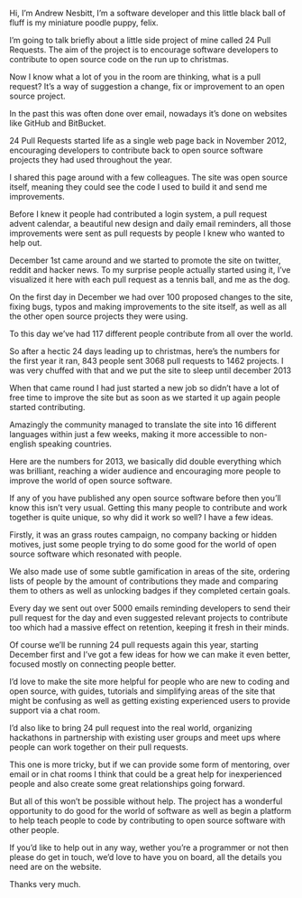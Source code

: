 Hi, I’m Andrew Nesbitt, I’m a software developer and this little black ball of fluff is my miniature poodle puppy, felix.

I’m going to talk briefly about a little side project of mine called 24 Pull Requests. The aim of the project is to encourage software developers to contribute to open source code on the run up to christmas.

Now I know what a lot of you in the room are thinking, what is a pull request? It’s a way of suggestion a change, fix or improvement to an open source project. 

In the past this was often done over email, nowadays it’s done on websites like GitHub and BitBucket.

24 Pull Requests started life as a single web page back in November 2012, encouraging developers to contribute back to open source software projects they had used throughout the year. 

I shared this page around with a few colleagues. The site was open source itself, meaning they could see the code I used to build it and send me improvements.

Before I knew it people had contributed a login system, a pull request advent calendar, a beautiful new design and daily email reminders, all those improvements were sent as pull requests by people I knew who wanted to help out.

December 1st came around and we started to promote the site on twitter, reddit and hacker news. To my surprise people actually started using it, I’ve visualized it here with each pull request as a tennis ball, and me as the dog.

On the first day in December we had over 100 proposed changes to the site, fixing bugs, typos and making improvements to the site itself, as well as all the other open source projects they were using.

To this day we’ve had 117 different people contribute from all over the world.

So after a hectic 24 days leading up to christmas, here’s the numbers for the first year it ran, 843 people sent 3068 pull requests to 1462 projects. I was very chuffed with that and we put the site to sleep until december 2013

When that came round I had just started a new job so didn’t have a lot of free time to improve the site but as soon as we started it up again people started contributing. 

Amazingly the community managed to translate the site into 16 different languages within just a few weeks, making it more accessible to non-english speaking countries.

Here are the numbers for 2013, we basically did double everything which was brilliant, reaching a wider audience and encouraging more people to improve the world of open source software.

If any of you have published any open source software before then you’ll know this isn’t very usual. Getting this many people to contribute and work together is quite unique, so why did it work so well? I have a few ideas.

Firstly, it was an grass routes campaign, no company backing or hidden motives, just some people trying to do some good for the world of open source software which resonated with people.

We also made use of some subtle gamification in areas of the site, ordering lists of people by the amount of contributions they made and comparing them to others as well as unlocking badges if they completed certain goals.

Every day we sent out over 5000 emails reminding developers to send their pull request for the day and even suggested relevant projects to contribute too which had a massive effect on retention, keeping it fresh in their minds.

Of course we’ll be running 24 pull requests again this year, starting December first and I’ve got a few ideas for how we can make it even better, focused mostly on connecting people better.

I’d love to make the site more helpful for people who are new to coding and open source, with guides, tutorials and simplifying areas of the site that might be confusing as well as getting existing experienced users to provide support via a chat room.

I’d also like to bring 24 pull request into the real world, organizing hackathons in partnership with existing user groups and meet ups where people can work together on their pull requests.

This one is more tricky, but if we can provide some form of mentoring, over email or in chat rooms I think that could be a great help for inexperienced people and also create some great relationships going forward.

But all of this won’t be possible without help. The project has a wonderful opportunity to do good for the world of software as well as begin a platform to help teach people to code by contributing to open source software with other people.

If you’d like to help out in any way, wether you’re a programmer or not then please do get in touch, we’d love to have you on board, all the details you need are on the website.

Thanks very much.